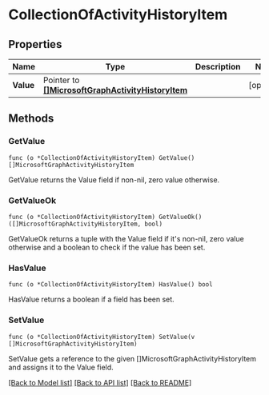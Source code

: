 # CollectionOfActivityHistoryItem

## Properties

Name | Type | Description | Notes
------------ | ------------- | ------------- | -------------
**Value** | Pointer to [**[]MicrosoftGraphActivityHistoryItem**](microsoft.graph.activityHistoryItem.md) |  | [optional] 

## Methods

### GetValue

`func (o *CollectionOfActivityHistoryItem) GetValue() []MicrosoftGraphActivityHistoryItem`

GetValue returns the Value field if non-nil, zero value otherwise.

### GetValueOk

`func (o *CollectionOfActivityHistoryItem) GetValueOk() ([]MicrosoftGraphActivityHistoryItem, bool)`

GetValueOk returns a tuple with the Value field if it's non-nil, zero value otherwise
and a boolean to check if the value has been set.

### HasValue

`func (o *CollectionOfActivityHistoryItem) HasValue() bool`

HasValue returns a boolean if a field has been set.

### SetValue

`func (o *CollectionOfActivityHistoryItem) SetValue(v []MicrosoftGraphActivityHistoryItem)`

SetValue gets a reference to the given []MicrosoftGraphActivityHistoryItem and assigns it to the Value field.


[[Back to Model list]](../README.md#documentation-for-models) [[Back to API list]](../README.md#documentation-for-api-endpoints) [[Back to README]](../README.md)


